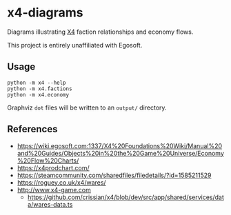 x4-diagrams
===========

Diagrams illustrating [X4] faction relationships and economy flows.

This project is entirely unaffiliated with Egosoft.

Usage
-----

```shell
python -m x4 --help
python -m x4.factions
python -m x4.economy
```

Graphviz `dot` files will be written to an `output/` directory.

References
----------

* https://wiki.egosoft.com:1337/X4%20Foundations%20Wiki/Manual%20and%20Guides/Objects%20in%20the%20Game%20Universe/Economy%20Flow%20Charts/
* https://x4prodchart.com/
* https://steamcommunity.com/sharedfiles/filedetails/?id=1585211529
* https://roguey.co.uk/x4/wares/
* http://www.x4-game.com
  * https://github.com/crissian/x4/blob/dev/src/app/shared/services/data/wares-data.ts

[X4]: https://store.steampowered.com/app/392160/X4_Foundations/
